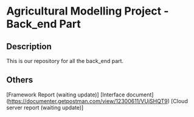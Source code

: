 # Agricultural Modelling Project - Back_end Part

## Description
This is our repository for all the back_end part.

## Others
[Framework Report (waiting update)] 
[Interface document] (https://documenter.getpostman.com/view/12300611/VUjSHQT9)
[Cloud server report (waiting update)]
